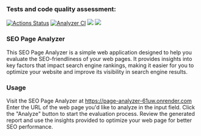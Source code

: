 ### Tests and code quality assessment:
[![Actions Status](https://github.com/Kem0111/python-project-83/workflows/hexlet-check/badge.svg)](https://github.com/Kem0111/python-project-83/actions) [![Analyzer CI](https://github.com/Kem0111/python-project-83/actions/workflows/page_analyzer-check.yml/badge.svg)](https://github.com/Kem0111/python-project-83/actions/workflows/page_analyzer-check.yml) <a href="https://codeclimate.com/github/Kem0111/python-project-83/maintainability"><img src="https://api.codeclimate.com/v1/badges/2b38da6472d08e59a8cc/maintainability" /></a> <a href="https://codeclimate.com/github/Kem0111/python-project-83/test_coverage"><img src="https://api.codeclimate.com/v1/badges/2b38da6472d08e59a8cc/test_coverage" /></a>

### SEO Page Analyzer

This SEO Page Analyzer is a simple web application designed to help you evaluate the SEO-friendliness of your web pages. It provides insights into key factors that impact search engine rankings, making it easier for you to optimize your website and improve its visibility in search engine results.


### Usage

Visit the SEO Page Analyzer at https://page-analyzer-61uw.onrender.com
Enter the URL of the web page you'd like to analyze in the input field.
Click the "Analyze" button to start the evaluation process.
Review the generated report and use the insights provided to optimize your web page for better SEO performance.  


